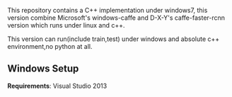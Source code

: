 This repository contains a C++ implementation under windows7, this version combine Microsoft's windows-caffe and D-X-Y's caffe-faster-rcnn version which runs under linux and c++. 

This version can run(include train,test) under windows and absolute c++ environment,no python at all.

## Windows Setup
**Requirements**: Visual Studio 2013
